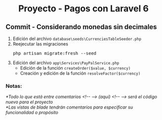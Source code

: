 
  <!-- Title -->
  <h1 align="center">Proyecto - Pagos con Laravel 6</h1>
  <!-- End Title -->

  <!-- Commit name -->
  <h2>Commit - <strong>Considerando monedas sin decimales</strong></h2>
  <!-- End Commit name -->
  
  <!-- Commit instructions -->
  <ol>
    <li>
      Edición del archivo <code>database\seeds\CurrenciesTableSeeder.php</code>
    </li>
    <li>
      Reejecutar las migraciones
      <pre>php artisan migrate:fresh --seed</pre>
    </li>
    <li>
      Edición del archivo <code>app\Services\PayPalService.php</code>
      <ul>
        <li>Edición de la función <code>createOrder($value, $currency)</code></li>
        <li>Creación y edición de la función <code>resolveFactor($currency)</code></li>
      </ul>
    </li>
  </ol>
  <!-- End Commit instructions -->
  
  <!-- Notes -->
  <h3>Notas:</h3>

  <ul>

  </ul>
    
  <em>
    *Todo lo que está entre comentarios
    &lt;!-- --&gt; (aquí) &lt;!-- --&gt;
    será el código nuevo para el proyecto
  </em>
  <br>
  <em>
    *Las vistas de blade tendrán comentarios para especificar su funcionalidad o propósito
  </em>
  <!-- End notes -->